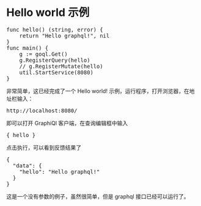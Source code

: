 # Hello world 示例
<pre>
func hello() (string, error) {
	return "Hello graphql!", nil
}
func main() {
    g := goql.Get()
    g.RegisterQuery(hello)
    // g.RegisterMutate(hello)
    util.StartService(8080)
}
</pre>

非常简单，这已经完成了一个 Hello world! 示例，运行程序，打开浏览器，在地址栏输入：
<pre>
http://localhost:8080/
</pre>
即可以打开 GraphiQl 客户端，在查询编辑框中输入
<pre>
{ hello }
</pre>
点击执行，可以看到反馈结果了
<pre>
{
  "data": {
    "hello": "Hello graphql!"
  }
}
</pre>

这是一个没有参数的例子，虽然很简单，但是 graphql 接口已经可以运行了。
